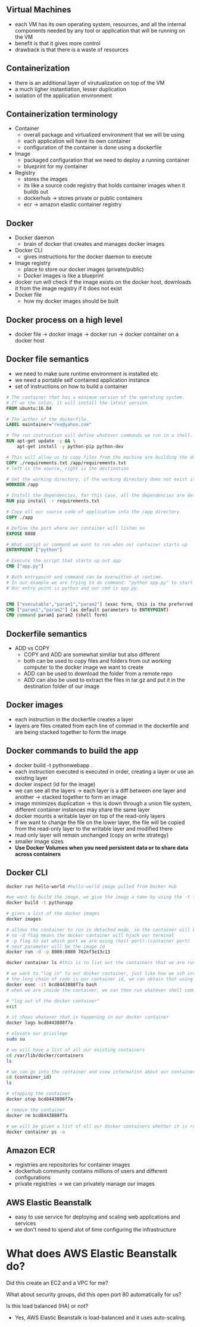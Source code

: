 ## Virtual Machines
- each VM has its own operating system, resources, and all the internal components needed by any tool or application that will be running on the VM
- benefit is that it gives more control
- drawback is that there is a waste of resources

## Containerization
- there is an additional layer of virutualization on top of the VM
- a much ligher instantiation, lesser duplication
- isolation of the application environment

## Containerization terminology
- Container
    - overall package and virtualized environment that we will be using
    - each application will have its own container
    - configuration of the container is done using a dockerfile
- Image
    - packaged configuration that we need to deploy a running container
    - blueprint for my container
- Registry
    - stores the images
    - its like a source code registry that holds container images when it builds out
    - dockerhub -> stores private or public containers
    - ecr -> amazon elastic container registry


## Docker
- Docker daemon
    - brain of docker that creates and manages docker images 
- Docker CLI
    - gives instructions for the docker daemon to execute
- Image registry
    - place to store our docker images (private/public)
    - Docker images is like a blueprint
- docker run will check if the image exists on the docker host, downloads it from the image registry if it does not exist
- Docker file
    - how my docker images should be built

## Docker process on a high level
- docker file -> docker image -> docker run -> docker container on a docker host

## Docker file semantics
- we need to make sure runtime environment is installed etc
- we need a portable self contained application instance
- set of instructions on how to build a container

```Dockerfile
# The container that has a minimum version of the operating system.
# If we the colon, it will install the latest version.
FROM ubuntu:16.04

# The author of the dockerfile.
LABEL maintainer="rex@yahoo.com"

# The run instruction will define whatever commands we run in a shell.
RUN apt-get update -y && \
    apt-get install -y python-pip python-dev

# This will allow us to copy files from the machine are building the dockerfile on to the image.
COPY ./requirements.txt /app/requirements.txt
# left is the source, right is the destination

# Set the working directory, if the working directory does not exist it will be created.
WORKDIR /app

# Install the dependencies, for this case, all the dependencies are defined in the requirements.txt
RUN pip install -r requirements.txt

# Copy all our source code of application into the /app directory
COPY ./app

# Define the port where our container will listen on
EXPOSE 8080

# What script or command we want to run when our container starts up
ENTRYPOINT ["python"]

# Execute the script that starts up out app
CMD ["app.py"]

# Both entrypoint and command can be overwitten at runtime.
# In our example we are trying to do command: "python app.py" to start the flask application.
# Our entry point is python and our cmd is app.py.


CMD ["executable","param1","param2"] (exec form, this is the preferred form)
CMD ["param1","param2"] (as default parameters to ENTRYPOINT)
CMD command param1 param2 (shell form)
```

## Dockerfile semantics
- ADD vs COPY
    - COPY and ADD are somewhat simillar but also different
    - both can be used to copy files and folders from out working computer to the docker image we want to create
    - ADD can be used to download the folder from a remote repo
    - ADD can also be used to extract the files in tar.gz and put it in the destination folder of our image

## Docker images
- each instruction in the dockerfile creates a layer
- layers are files created from each line of commad in the dockerfile and are being stacked together to form the image

## Docker commands to build the app
- docker build -t pythonwebapp .
- each instruction executed is executed in order, creating a layer or use an existing layer
- docker inspect (id for the image)
- we can see all the layers -> each layer is a diff between one layer and another -> stacked together to form an image
- image minimizes duplication -> this is down through a union file system, different container instances may share the same layer
- docker mounts a writable layer on top of the read-only layers
- if we want to change the file on the lower layer, the file will be copied from the read-only layer to the writable layer and modified there
- read only layer will remain unchanged (copy on write strategy)
- smaller image sizes
- **Use Docker Volumes when you need persistent data or to share data across containers**

## Docker CLI
```Bash
docker run hello-world #hello-world image pulled from Docker Hub

#we want to build the image, we give the image a name by using the -t flag, give it a path to find the dockerfile
docker build -t pythonapp

# gives a list of the docker images
docker images

# allows the container to run in detached mode, so the container will be running in the background
# no -d flag means the docker container will hjack our terminal
# -p flag to set which port we are using (host port):(container port)
# next parameter will be the image id
docker run -d -p 8080:8080 702ef3e13c13

docker container ls #this is to list out the containers that we are running

# we want to "log in" to our docker container, just like how we ssh into our vm
# the long chain of code is our container id, we can obtain that using th previous command
docker exec -it bcd8443888f7a bash
# when we are inside the container, we can then run whatever shell commands we like

# "log out of the docker container"
exit

# it shows whatever that is happening in our docker container 
docker logs bcd8443888f7a

# elevate our privilege
sudo su

# we will have a list of all our existing containers
cd /var/lib/docker/containers
ls 

# we can go into the container and view information about our container
cd (container_id)
ls 

# stopping the container
docker stop bcd8443888f7a

# remove the container
docker rm bcd8443888f7a

# we will be given a list of all our docker containers whether it is running or stopped
docker container ps -a
```

## Amazon ECR
- registries are repositories for container images
- dockerhub community contains millions of users and different configurations
- private registries -> we can privately manage our images

## AWS Elastic Beanstalk
- easy to use service for deploying and scaling web applications and services
- we don't need to spend alot of time configuring the infrastructure



# What does AWS Elastic Beanstalk do?
Did this create an EC2 and a VPC for me?

What about security groups, did this open port 80 automatically for us?

Is this load balanced (HA) or not?
- Yes, AWS Elastic Beanstalk is load-balanced and it uses auto-scaling.
